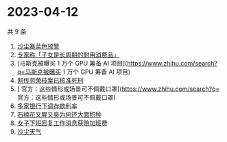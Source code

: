# 2023-04-12

共 9 条

<!-- BEGIN -->
<!-- 最后更新时间 Wed Apr 12 2023 20:09:33 GMT+0800 (China Standard Time) -->

1. [沙尘暴蓝色预警](https://www.zhihu.com/search?q=沙尘暴蓝色预警)
1. [专家称「子女是长周期的耐用消费品」](https://www.zhihu.com/search?q=专家称「子女是长周期的耐用消费品」)
1. [马斯克被曝买 1 万个 GPU 筹备 AI
   项目](https://www.zhihu.com/search?q=马斯克被曝买 1 万个 GPU 筹备 AI 项目)
1. [网传劳荣枝案已核准死刑](https://www.zhihu.com/search?q=网传劳荣枝案已核准死刑)
1. [	官方：这些情形或场景可不佩戴口罩](https://www.zhihu.com/search?q=	官方：这些情形或场景可不佩戴口罩)
1. [多家银行下调存款利率](https://www.zhihu.com/search?q=多家银行下调存款利率)
1. [石楠花又腥又臭为何还大面积种](https://www.zhihu.com/search?q=石楠花又腥又臭为何还大面积种)
1. [女子下班回复工作消息获赔加班费](https://www.zhihu.com/search?q=女子下班回复工作消息获赔加班费)
1. [沙尘天气](https://www.zhihu.com/search?q=沙尘天气)

<!-- END -->
